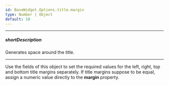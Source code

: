 ```yaml
---
id: BaseWidget.Options.title.margin
type: Number | Object
default: 10
---
```

---
##### shortDescription
Generates space around the title.

---
Use the fields of this object to set the required values for the left, right, top and bottom title margins separately. If title margins suppose to be equal, assign a numeric value directly to the **margin** property.